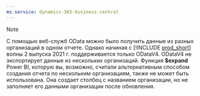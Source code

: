 ```yaml
---
ms.service: dynamics-365-business-central
---
```

> [!NOTE]
> С помощью веб-служб OData можно было получить данные из разных организаций в одном отчете. Однако начиная с [!INCLUDE [prod_short](prod_short.md)] волны 2 выпуска 2021 г. поддерживается только ODataV4. ODataV4 не экспортирует данные из нескольких организаций. Функция **$expand** Power BI, которую вы, возможно, считали альтернативным способом создания отчета по нескольким организациям, также не может быть использована. Она создает столбец с названием организации, но не заполняет его данными организации после обновления.